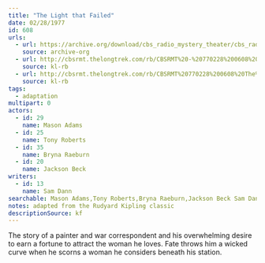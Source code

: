 ```yaml
---
title: "The Light that Failed"
date: 02/28/1977
id: 608
urls: 
  - url: https://archive.org/download/cbs_radio_mystery_theater/cbs_radio_mystery_theater-0601-0650.zip/cbs_radio_mystery_theater-0601-0650%2Fcbsrmt_0608_the_light_that_failed.mp3
    source: archive-org
  - url: http://cbsrmt.thelongtrek.com/rb/CBSRMT%20-%20770228%200608%20The%20Light%20That%20Failed_WLNH-FM_rb.mp3
    source: kl-rb
  - url: http://cbsrmt.thelongtrek.com/rb/CBSRMT%20770228%200608%20The%20Light%20That%20Failed_wbbm_rb.mp3
    source: kl-rb
tags: 
  - adaptation
multipart: 0
actors:  
  - id: 29
    name: Mason Adams  
  - id: 25
    name: Tony Roberts  
  - id: 35
    name: Bryna Raeburn  
  - id: 20
    name: Jackson Beck
writers:  
  - id: 13
    name: Sam Dann
searchable: Mason Adams,Tony Roberts,Bryna Raeburn,Jackson Beck Sam Dann
notes: adapted from the Rudyard Kipling classic
descriptionSource: kf
---
```

The story of a painter and war correspondent and his overwhelming desire to earn a fortune to attract the woman he loves. Fate throws him a wicked curve when he scorns a woman he considers beneath his station.